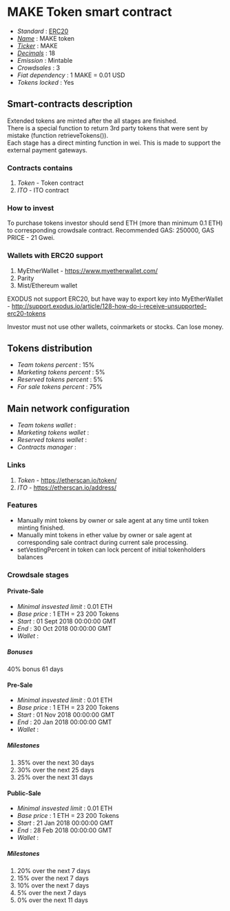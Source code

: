 # MAKE Token smart contract

- _Standard_ : [ERC20](https://github.com/ethereum/EIPs/blob/master/EIPS/eip-20.md)
- _[Name](https://github.com/ethereum/EIPs/blob/master/EIPS/eip-20.md#name)_ : MAKE token
- _[Ticker](https://github.com/ethereum/EIPs/blob/master/EIPS/eip-20.md#symbol)_ : MAKE
- _[Decimals](https://github.com/ethereum/EIPs/blob/master/EIPS/eip-20.md#decimals)_ : 18
- _Emission_ : Mintable
- _Crowdsales_ : 3
- _Fiat dependency_ : 1 MAKE = 0.01 USD
- _Tokens locked_ : Yes

## Smart-contracts description

Extended tokens are minted after the all stages are finished.  
There is a special function to return 3rd party tokens that were sent by mistake (function retrieveTokens()).  
Each stage has a direct minting function in wei. This is made to support the external payment gateways.

### Contracts contains

1. _Token_ - Token contract
2. _ITO_ - ITO contract

### How to invest

To purchase tokens investor should send ETH (more than minimum 0.1 ETH) to corresponding crowdsale contract.
Recommended GAS: 250000, GAS PRICE - 21 Gwei.

### Wallets with ERC20 support

1. MyEtherWallet - https://www.myetherwallet.com/
2. Parity
3. Mist/Ethereum wallet

EXODUS not support ERC20, but have way to export key into MyEtherWallet - http://support.exodus.io/article/128-how-do-i-receive-unsupported-erc20-tokens

Investor must not use other wallets, coinmarkets or stocks. Can lose money.

## Tokens distribution

- _Team tokens percent_ : 15%
- _Marketing tokens percent_ : 5%
- _Reserved tokens percent_ : 5%
- _For sale tokens percent_ : 75%

## Main network configuration

- _Team tokens wallet_ :
- _Marketing tokens wallet_ :
- _Reserved tokens wallet_ :
- _Contracts manager_ :

### Links

1. _Token_ - https://etherscan.io/token/
2. _ITO_ - https://etherscan.io/address/

### Features

- Manually mint tokens by owner or sale agent at any time until token minting finished.
- Manually mint tokens in ether value by owner or sale agent at corresponding sale contract during current sale processing.
- setVestingPercent in token can lock percent of initial tokenholders balances

### Crowdsale stages

#### Private-Sale

- _Minimal insvested limit_ : 0.01 ETH
- _Base price_ : 1 ETH = 23 200 Tokens
- _Start_ : 01 Sept 2018 00:00:00 GMT
- _End_ : 30 Oct 2018 00:00:00 GMT
- _Wallet_ :

##### Bonuses

40% bonus 61 days

#### Pre-Sale

- _Minimal insvested limit_ : 0.01 ETH
- _Base price_ : 1 ETH = 23 200 Tokens
- _Start_ : 01 Nov 2018 00:00:00 GMT
- _End_ : 20 Jan 2018 00:00:00 GMT
- _Wallet_ :

##### Milestones

1. 35% over the next 30 days
2. 30% over the next 25 days
3. 25% over the next 31 days

#### Public-Sale

- _Minimal insvested limit_ : 0.01 ETH
- _Base price_ : 1 ETH = 23 200 Tokens
- _Start_ : 21 Jan 2018 00:00:00 GMT
- _End_ : 28 Feb 2018 00:00:00 GMT
- _Wallet_ :

##### Milestones

1. 20% over the next 7 days
2. 15% over the next 7 days
3. 10% over the next 7 days
4. 5% over the next 7 days
5. 0% over the next 11 days
